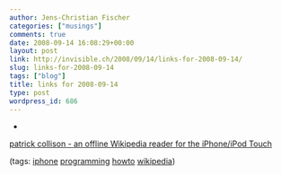 ```yaml
---
author: Jens-Christian Fischer
categories: ["musings"]
comments: true
date: 2008-09-14 16:08:29+00:00
layout: post
link: http://invisible.ch/2008/09/14/links-for-2008-09-14/
slug: links-for-2008-09-14
tags: ["blog"]
title: links for 2008-09-14
type: post
wordpress_id: 686
---
```


  * 
                

[patrick collison - an offline Wikipedia reader for the iPhone/iPod Touch](http://collison.ie/wikipedia-iphone/)


                
                

(tags: [iphone](http://delicious.com/jaycee/iphone) [programming](http://delicious.com/jaycee/programming) [howto](http://delicious.com/jaycee/howto) [wikipedia](http://delicious.com/jaycee/wikipedia))


            
